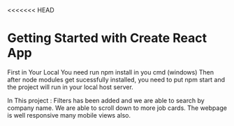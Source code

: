 <<<<<<< HEAD
# Getting Started with Create React App

First in Your Local You need run npm install in you cmd (windows)
Then after node modules get sucessfully installed, you need to put npm start and the project will run in your local host server.

In This project :
Filters has been added and we are able to search by company name.
We are able to scroll down to more job cards.
The webpage is well responsive many mobile views also.

